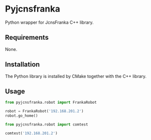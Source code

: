 Pyjcnsfranka
============
Python wrapper for JcnsFranka C++ library.

Requirements
------------
None.

Installation
------------
The Python library is installed by CMake together with the
C++ library.

Usage
-----
```python
from pyjcnsfranka.robot import FrankaRobot

robot = FrankaRobot('192.168.201.2')
robot.go_home()
```

```python
from pyjcnsfranka.robot import comtest

comtest('192.168.201.2')
```